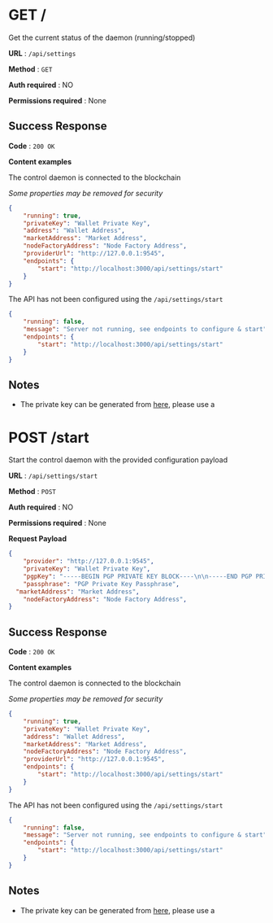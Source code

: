 # GET /

Get the current status of the daemon (running/stopped)

**URL** : `/api/settings`

**Method** : `GET`

**Auth required** : NO

**Permissions required** : None

## Success Response

**Code** : `200 OK`

**Content examples**

The control daemon is connected to the blockchain

*Some properties may be removed for security*

```json
{
	"running": true,
	"privateKey": "Wallet Private Key",
	"address": "Wallet Address",
	"marketAddress": "Market Address",
	"nodeFactoryAddress": "Node Factory Address",
	"providerUrl": "http://127.0.0.1:9545",
	"endpoints": {
		"start": "http://localhost:3000/api/settings/start"
	}
}
```

The API has not been configured using the `/api/settings/start`

```json
{
	"running": false,
	"message": "Server not running, see endpoints to configure & start",
	"endpoints": {
		"start": "http://localhost:3000/api/settings/start"
	}
}
```

## Notes

* The private key can be generated from [here](https://pgpkeygen.com/), please use a

# POST /start

Start the control daemon with the provided configuration payload

**URL** : `/api/settings/start`

**Method** : `POST`

**Auth required** : NO

**Permissions required** : None

**Request Payload**

```json
{
	"provider": "http://127.0.0.1:9545",
	"privateKey": "Wallet Private Key",
	"pgpKey": "-----BEGIN PGP PRIVATE KEY BLOCK----\n\n-----END PGP PRIVATE KEY BLOCK-----\n",
	"passphrase": "PGP Private Key Passphrase",
  "marketAddress": "Market Address",
	"nodeFactoryAddress": "Node Factory Address",
}
```

## Success Response

**Code** : `200 OK`

**Content examples**

The control daemon is connected to the blockchain

*Some properties may be removed for security*

```json
{
	"running": true,
	"privateKey": "Wallet Private Key",
	"address": "Wallet Address",
	"marketAddress": "Market Address",
	"nodeFactoryAddress": "Node Factory Address",
	"providerUrl": "http://127.0.0.1:9545",
	"endpoints": {
		"start": "http://localhost:3000/api/settings/start"
	}
}
```

The API has not been configured using the `/api/settings/start`

```json
{
	"running": false,
	"message": "Server not running, see endpoints to configure & start",
	"endpoints": {
		"start": "http://localhost:3000/api/settings/start"
	}
}
```

## Notes

* The private key can be generated from [here](https://pgpkeygen.com/), please use a
